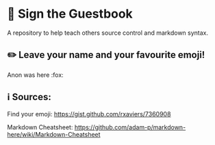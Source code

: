 # :speech_balloon: Sign the Guestbook
A repository to help teach others source control and markdown syntax.

## :pencil2: Leave your name and your favourite emoji!
Anon was here :fox:



## :information_source: Sources:
Find your emoji: https://gist.github.com/rxaviers/7360908

Markdown Cheatsheet: https://github.com/adam-p/markdown-here/wiki/Markdown-Cheatsheet

